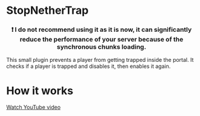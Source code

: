 # StopNetherTrap
<div align="center">
  <h3>❗ I do not recommend using it as it is now, it can significantly reduce the performance of your server because of the synchronous chunks loading.</h3>
</div>


This small plugin prevents a player from getting trapped inside the portal. It checks if a player is trapped and disables it, then enables it again.

# How it works

[Watch YouTube video](https://youtu.be/7j477-BOhjU)
